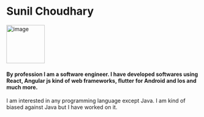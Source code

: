 # Sunil Choudhary

<img width="100" alt="image" src="https://github.com/Sunil23391/AboutMe/assets/12194923/bb0dd6ac-f260-4a5e-89c4-bd3162eb5549">

#### By profession I am a software engineer. I have developed softwares using React, Angular js kind of web frameworks, flutter for Android and Ios and much more.

I am interested in any programming language except Java. I am kind of biased against Java but I have worked on it. 
